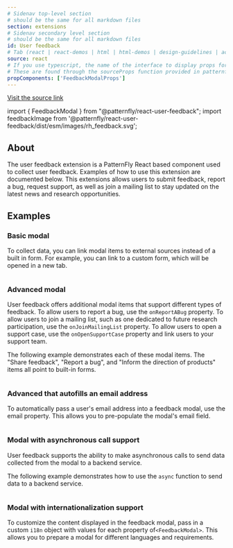 ```yaml
---
# Sidenav top-level section
# should be the same for all markdown files
section: extensions
# Sidenav secondary level section
# should be the same for all markdown files
id: User feedback
# Tab (react | react-demos | html | html-demos | design-guidelines | accessibility)
source: react
# If you use typescript, the name of the interface to display props for
# These are found through the sourceProps function provided in patternfly-docs.source.js
propComponents: ['FeedbackModalProps']
---
```


[Visit the source link](https://github.com/patternfly/react-user-feedback/blob/c0c51c751abf0b798f511806409f25d2a2e87a60/packages/module/patternfly-docs/content/examples/basic.md)

import { FeedbackModal } from "@patternfly/react-user-feedback";
import feedbackImage from '@patternfly/react-user-feedback/dist/esm/images/rh_feedback.svg';

## About
	
The user feedback extension is a PatternFly React based component used to collect user feedback. Examples of how to use this extension are documented below. This extensions allows users to submit feedback, report a bug, request support, as well as join a mailing list to stay updated on the latest news and research opportunities.

## Examples

### Basic modal
To collect data, you can link modal items to external sources instead of a built in form. For example, you can link to a custom form, which will be opened in a new tab.

```js file="./URL.tsx"

```

### Advanced modal
User feedback offers additional modal items that support different types of feedback. To allow users to report a bug, use the `onReportABug` property. To allow users to join a mailing list, such as one dedicated to future research participation, use the `onJoinMailingList` property. To allow users to open a support case, use the `onOpenSupportCase` property and link users to your support team.

The following example demonstrates each of these modal items. The "Share feedback", "Report a bug", and "Inform the direction of products" items all point to built-in forms.

```js file="./Advanced.tsx"

```

### Advanced that autofills an email address
To automatically pass a user's email address into a feedback modal, use the email property. This allows you to pre-populate the modal's email field.
```js file="./AdvancedWithEmail.tsx"

```
### Modal with asynchronous call support
User feedback supports the ability to make asynchronous calls to send data collected from the modal to a backend service. 
	
The following example demonstrates how to use the `async` function to send data to a backend service.
```js file="./Async.tsx"

```

### Modal with internationalization support
To customize the content displayed in the feedback modal, pass in a custom `i18n` object with values for each property of`<FeedbackModal>`. This allows you to prepare a modal for different languages and requirements.
```js file="./i18n.tsx"

```